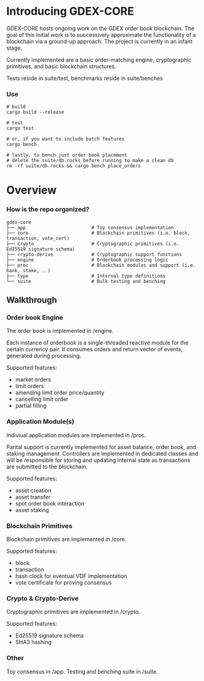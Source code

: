 # Introducing GDEX-CORE

GDEX-CORE hosts ongoing work on the GDEX order book blockchain.  The goal of this initial work is to successively approximate the functionality of a blockchain via a ground-up approach. The project is currently in an infant stage.  

Currently implemented are a basic order-matching engine, cryptographic primitives, and basic blockchain structures. 

Tests reside in suite/test, benchmarks reside in suite/benches

### Use


    # build
    cargo build --release

    # test
    cargo test

    # or, if you want to include batch features
    cargo bench

    # lastly, to bench just order book placement
    # delete the suite/db.rocks before running to make a clean db
    rm -rf suite/db.rocks && cargo bench place_orders


# Overview 


### How is the repo organized?

    gdex-core 
    ├── app                        # Toy consensus implementation
    ├── core                       # Blockchain primitives (i.e. block, transaction, vote_cert)
    ├── crypto                     # Cryptographic primitives (i.e. Ed25519 signature schema)
    ├── crypto-derive              # Cryptographic support functions
    ├── engine                     # Orderbook processing logic 
    ├── proc                       # Blockchain modules and support (i.e. bank, stake, ..) 
    ├── type                       # Internal type definitions
    └── suite                      # Bulk testing and benching

## Walkthrough 

### Order book Engine

The order book is implemented in /engine.  

Each instance of orderbook is a single-threaded reactive module for the certain currency pair. It consumes orders and return vector of events, generated during processing.

Supported features:

* market orders
* limit orders
* amending limit order price/quantity
* cancelling limit order
* partial filling

### Application Module(s)

Indiviual application modules are implemented in /proc.  

Parital support is currently implemented for asset balance, order book, and staking management. Controllers are implemented in dedicated classes and will be responsible for storing and updating internal state as transactions are submitted to the blockchain.

Supported features:

* asset creation
* asset transfer
* spot order book interaction
* asset staking

### Blockchain Primitives

Blockchain primitives are implemented in /core. 

Supported features:
* block
* transaction
* hash clock for eventual VDF implementation
* vote certificate for proving consensus

### Crypto & Crypto-Derive

Cryptographic primitives are implemented in /crypto.

Supported features:
* Ed25519 signature schema
* SHA3 hashing

### Other

Toy consensus in /app.
Testing and benching suite in /suite.
